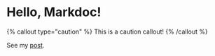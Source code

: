# Hello, Markdoc!

{% callout type="caution" %}
This is a caution callout!
{% /callout %}

See my [post](./posts/post.md).